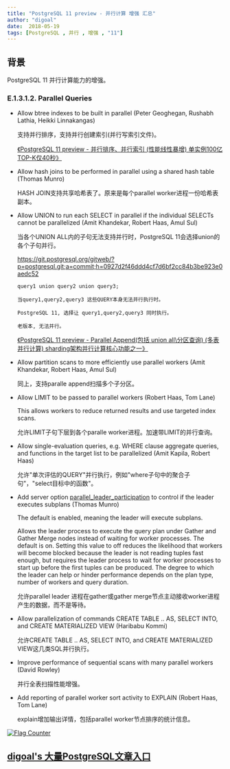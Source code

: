 ```yaml
---
title: "PostgreSQL 11 preview - 并行计算 增强 汇总"
author: "digoal"
date:  2018-05-19
tags: [PostgreSQL , 并行 , 增强 , "11"]
---
```

## 背景       
PostgreSQL 11 并行计算能力的增强。    
    
### E.1.3.1.2. Parallel Queries  
- Allow btree indexes to be built in parallel (Peter Geoghegan, Rushabh Lathia, Heikki Linnakangas)  
  
  支持并行排序，支持并行创建索引(并行写索引文件)。  
  
  [《PostgreSQL 11 preview - 并行排序、并行索引 (性能线性暴增) 单实例100亿TOP-K仅40秒》](../201802/20180204_01.md)    
  
- Allow hash joins to be performed in parallel using a shared hash table (Thomas Munro)  
  
  HASH JOIN支持共享哈希表了。原来是每个parallel worker进程一份哈希表副本。  
  
- Allow UNION to run each SELECT in parallel if the individual SELECTs cannot be parallelized (Amit Khandekar, Robert Haas, Amul Sul)  
  
  当各个UNION ALL内的子句无法支持并行时，PostgreSQL 11会选择union的各个子句并行。  
  
  https://git.postgresql.org/gitweb/?p=postgresql.git;a=commit;h=0927d2f46ddd4cf7d6bf2cc84b3be923e0aedc52  
    
  ```  
  query1 union query2 union query3;  
  
  当query1,query2,query3 这些QUERY本身无法并行执行时。  
  
  PostgreSQL 11, 选择让 query1,query2,query3 同时执行。  
  
  老版本, 无法并行。  
  ```  
  
  [《PostgreSQL 11 preview - Parallel Append(包括 union all\分区查询) (多表并行计算) sharding架构并行计算核心功能之一》](../201802/20180204_03.md)    
  
- Allow partition scans to more efficiently use parallel workers (Amit Khandekar, Robert Haas, Amul Sul)  
  
  同上，支持paralle append扫描多个子分区。  
  
- Allow LIMIT to be passed to parallel workers (Robert Haas, Tom Lane)  
  
  This allows workers to reduce returned results and use targeted index scans.   
  
  允许LIMIT子句下层到各个paralle worker进程。加速带LIMIT的并行查询。  
  
- Allow single-evaluation queries, e.g. WHERE clause aggregate queries, and functions in the target list to be parallelized (Amit Kapila, Robert Haas)  
    
  允许"单次评估的QUERY"并行执行，例如"where子句中的聚合子句"，"select目标中的函数"。  
  
- Add server option [parallel_leader_participation](https://www.postgresql.org/docs/devel/static/runtime-config-query.html#GUC-PARALLEL-LEADER-PARTICIPATION) to control if the leader executes subplans (Thomas Munro)  
  
  The default is enabled, meaning the leader will execute subplans.  
  
  Allows the leader process to execute the query plan under Gather and Gather Merge nodes instead of waiting for worker processes. The default is on. Setting this value to off reduces the likelihood that workers will become blocked because the leader is not reading tuples fast enough, but requires the leader process to wait for worker processes to start up before the first tuples can be produced. The degree to which the leader can help or hinder performance depends on the plan type, number of workers and query duration.  
  
  允许parallel leader 进程在gather或gather merge节点主动接收worker进程产生的数据，而不是等待。  
  
- Allow parallelization of commands CREATE TABLE .. AS, SELECT INTO, and CREATE MATERIALIZED VIEW (Haribabu Kommi)  
  
  允许CREATE TABLE .. AS, SELECT INTO, and CREATE MATERIALIZED VIEW这几类SQL并行执行。  
  
- Improve performance of sequential scans with many parallel workers (David Rowley)  
  
  并行全表扫描性能增强。  
  
- Add reporting of parallel worker sort activity to EXPLAIN (Robert Haas, Tom Lane)  
  
  explain增加输出详情，包括parallel worker节点排序的统计信息。  
  
  
<a rel="nofollow" href="http://info.flagcounter.com/h9V1"  ><img src="http://s03.flagcounter.com/count/h9V1/bg_FFFFFF/txt_000000/border_CCCCCC/columns_2/maxflags_12/viewers_0/labels_0/pageviews_0/flags_0/"  alt="Flag Counter"  border="0"  ></a>  
  
  
  
  
  
  
## [digoal's 大量PostgreSQL文章入口](https://github.com/digoal/blog/blob/master/README.md "22709685feb7cab07d30f30387f0a9ae")
  
